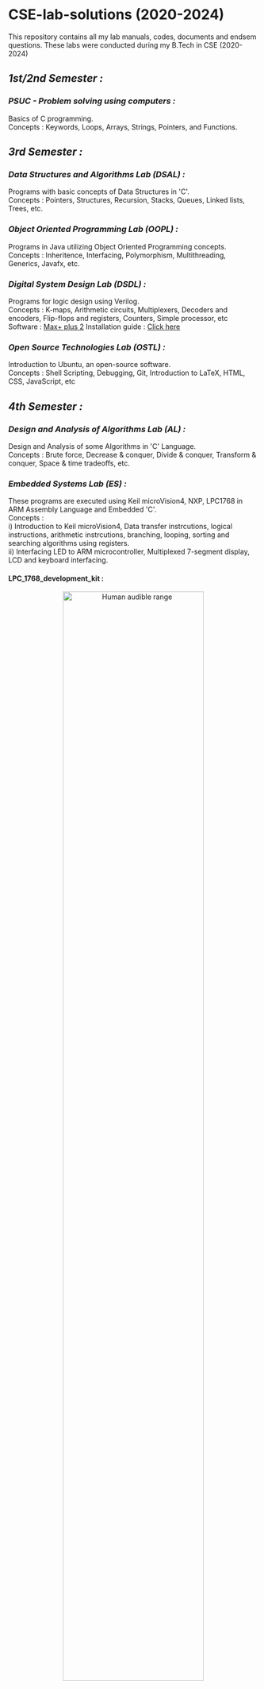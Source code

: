 # **CSE-lab-solutions (2020-2024)**
This repository contains all my lab manuals, codes, documents and endsem questions. These labs were conducted during my B.Tech in CSE (2020-2024)

## _1st/2nd Semester :_

### _PSUC - Problem solving using computers :_ 
Basics of C programming.<br>
Concepts : Keywords, Loops, Arrays, Strings, Pointers, and Functions.

##  _3rd Semester :_ 

### _Data Structures and Algorithms Lab (DSAL) :_ 
Programs with basic concepts of Data Structures in 'C'.<br>
Concepts : Pointers, Structures, Recursion, Stacks, Queues, Linked lists, Trees, etc.

### _Object Oriented Programming Lab (OOPL) :_  
Programs in Java utilizing Object Oriented Programming concepts.<br> 
Concepts : Inheritence, Interfacing, Polymorphism, Multithreading, Generics, Javafx, etc.

### _Digital System Design Lab (DSDL) :_ 
Programs for logic design using Verilog.<br>
Concepts : K-maps, Arithmetic circuits, Multiplexers, Decoders and encoders, Flip-flops and registers, Counters, Simple processor, etc <br>
Software : [Max+ plus 2](https://drive.google.com/file/d/1xIe0Iwcshw5QBu3qQCElQYvg4hfgJ7_F/view)
Installation guide : [Click here](https://www.youtube.com/watch?v=kDoc6PP3z34)

### _Open Source Technologies Lab (OSTL) :_ 
Introduction to Ubuntu, an open-source software.<br>
Concepts : Shell Scripting, Debugging, Git, Introduction to LaTeX, HTML, CSS, JavaScript, etc


##  _4th Semester :_ 

### _Design and Analysis of Algorithms Lab (AL) :_ 
Design and Analysis of some Algorithms in 'C' Language.<br>
Concepts : Brute force, Decrease & conquer, Divide & conquer, Transform & conquer, Space & time tradeoffs, etc.

### _Embedded Systems Lab (ES) :_ 
These programs are executed using Keil microVision4, NXP, LPC1768 in ARM Assembly Language and Embedded 'C'. <br>
Concepts : <br>
i) Introduction to Keil microVision4, Data transfer instrcutions, logical instructions, arithmetic instrcutions, branching, looping, sorting and searching algorithms using registers. <br>
ii) Interfacing LED to ARM microcontroller, Multiplexed 7-segment display, LCD and keyboard interfacing.<br>

#### LPC_1768_development_kit :
<p align="center"><img width="75%" src="https://user-images.githubusercontent.com/94393300/195184215-f5ca520b-62eb-43a0-8f32-dcf0972d781d.jpg" alt="Human audible range" />


### _Database Systems Lab (DBS) :_ 
These SQL Programs were executed on Oracle Database <br>
Software : [Oracle 11g Express Edition](https://goo.gl/JnzsbF)

## _5th Semester :_

### _Operating Systems Lab (OSL) :_
Programming the concepts of threads, IPC’s and File systems in ‘C’ language.<br>
Concepts : Working with regular files and directories, Processes and Signals, Programs on Threads, File Systems, Inter-Process-Communications(PIPE, FIFO, Message queue, Shared memory, Deadlock, Locking synchronization), Memory and Data Management, Disk Management.

### _Computer Networks Lab (CNL) :_

### _Compiler Design Lab (CDL) :_ 


